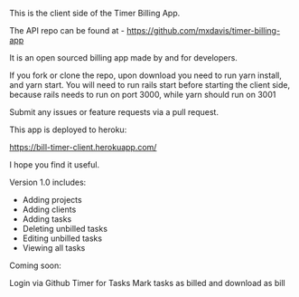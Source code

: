 This is the client side of the Timer Billing App.

The API repo can be found at - https://github.com/mxdavis/timer-billing-app

It is an open sourced billing app made by and for developers.

If you fork or clone the repo, upon download you need to run yarn install, and yarn start.
You will need to run rails start before starting the client side, because rails needs to run on port 3000, while yarn should run on 3001

Submit any issues or feature requests via a pull request.

This app is deployed to heroku:

https://bill-timer-client.herokuapp.com/

I hope you find it useful.

Version 1.0 includes:

- Adding projects
- Adding clients
- Adding tasks
- Deleting unbilled tasks
- Editing unbilled tasks
- Viewing all tasks

Coming soon: 

Login via Github
Timer for Tasks
Mark tasks as billed and download as bill